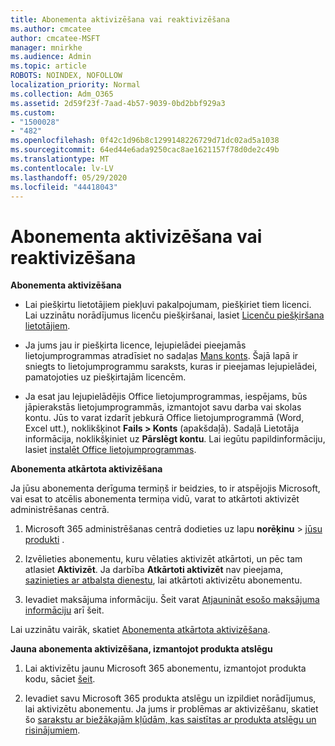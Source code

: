 ```yaml
---
title: Abonementa aktivizēšana vai reaktivizēšana
ms.author: cmcatee
author: cmcatee-MSFT
manager: mnirkhe
ms.audience: Admin
ms.topic: article
ROBOTS: NOINDEX, NOFOLLOW
localization_priority: Normal
ms.collection: Adm_O365
ms.assetid: 2d59f23f-7aad-4b57-9039-0bd2bbf929a3
ms.custom:
- "1500028"
- "482"
ms.openlocfilehash: 0f42c1d96b8c1299148226729d71dc02ad5a1038
ms.sourcegitcommit: 64ed44e6ada9250cac8ae1621157f78d0de2c49b
ms.translationtype: MT
ms.contentlocale: lv-LV
ms.lasthandoff: 05/29/2020
ms.locfileid: "44418043"
---
```

# <a name="activate-or-reactivate-a-subscription"></a>Abonementa aktivizēšana vai reaktivizēšana

**Abonementa aktivizēšana**

- Lai piešķirtu lietotājiem piekļuvi pakalpojumam, piešķiriet tiem licenci. Lai uzzinātu norādījumus licenču piešķiršanai, lasiet [Licenču piešķiršana lietotājiem](https://docs.microsoft.com/microsoft-365/admin/manage/assign-licenses-to-users).

- Ja jums jau ir piešķirta licence, lejupielādei pieejamās lietojumprogrammas atradīsiet no sadaļas [Mans konts](https://portal.office.com/account/#installs). Šajā lapā ir sniegts to lietojumprogrammu saraksts, kuras ir pieejamas lejupielādei, pamatojoties uz piešķirtajām licencēm.

- Ja esat jau lejupielādējis Office lietojumprogrammas, iespējams, būs jāpierakstās lietojumprogrammās, izmantojot savu darba vai skolas kontu. Jūs to varat izdarīt jebkurā Office lietojumprogrammā (Word, Excel utt.), noklikšķinot **Fails > Konts** (apakšdaļā). Sadaļā Lietotāja informācija, noklikšķiniet uz **Pārslēgt kontu**. Lai iegūtu papildinformāciju, lasiet [instalēt Office lietojumprogrammas](https://docs.microsoft.com/microsoft-365/admin/setup/install-applications).

**Abonementa atkārtota aktivizēšana**

Ja jūsu abonementa derīguma termiņš ir beidzies, to ir atspējojis Microsoft, vai esat to atcēlis abonementa termiņa vidū, varat to atkārtoti aktivizēt administrēšanas centrā.
  
1. Microsoft 365 administrēšanas centrā dodieties uz lapu **norēķinu**  >  [jūsu produkti](https://go.microsoft.com/fwlink/p/?linkid=842054) .

2. Izvēlieties abonementu, kuru vēlaties aktivizēt atkārtoti, un pēc tam atlasiet **Aktivizēt**. Ja darbība **Atkārtoti aktivizēt** nav pieejama, [sazinieties ar atbalsta dienestu](https://docs.microsoft.com/microsoft-365/admin/contact-support-for-business-products), lai atkārtoti aktivizētu abonementu.

3. Ievadiet maksājuma informāciju. Šeit varat [Atjaunināt esošo maksājuma informāciju](https://docs.microsoft.com/microsoft-365/commerce/billing-and-payments/manage-payment-methods) arī šeit.

Lai uzzinātu vairāk, skatiet [Abonementa atkārtota aktivizēšana](https://docs.microsoft.com/microsoft-365/commerce/subscriptions/reactivate-your-subscription).

**Jauna abonementa aktivizēšana, izmantojot produkta atslēgu**

1. Lai aktivizētu jaunu Microsoft 365 abonementu, izmantojot produkta kodu, sāciet [šeit](https://support.office.com/article/where-to-enter-your-office-product-key-0a82e5ae-739e-4b92-a6f4-2ec780c185db).

2. Ievadiet savu Microsoft 365 produkta atslēgu un izpildiet norādījumus, lai aktivizētu abonementu. Ja jums ir problēmas ar aktivizēšanu, skatiet šo [sarakstu ar biežākajām kļūdām, kas saistītas ar produkta atslēgu un risinājumiem](https://docs.microsoft.com/microsoft-365/commerce/product-key-errors-and-solutions).
